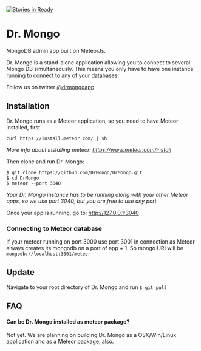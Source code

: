 [![Stories in Ready](https://badge.waffle.io/DrMongo/DrMongo.png?label=ready&title=Ready)](https://waffle.io/DrMongo/DrMongo)
# Dr. Mongo

MongoDB admin app built on MeteorJs.

Dr. Mongo is a stand-alone application allowing you to connect to several Mongo DB simultaneously. This means you only have to have one instance running to connect to any of your databases.

Follow us on twitter [@drmongoapp](https://twitter.com/drmongoapp)

## Installation

Dr. Mongo runs as a Meteor application, so you need to have Meteor installed, first.
```
curl https://install.meteor.com/ | sh
```
_More info about installing meteor: https://www.meteor.com/install_

Then clone and run Dr. Mongo:
```
$ git clone https://github.com/DrMongo/DrMongo.git
$ cd DrMongo
$ meteor --port 3040
```
_Your Dr. Mongo instance has to be running along with your other Meteor apps, so we use port 3040, but you are free to use any port._

Once your app is running, go to: http://127.0.0.1:3040


### Connecting to Meteor database
If your meteor running on port 3000 use port 3001 in connection as Meteor always creates its mongodb on a port of app + 1. 
So mongo URI will be `mongodb://localhost:3001/meteor`

## Update
Navigate to your root directory of Dr. Mongo and run `$ git pull`

## FAQ
#### Can be Dr. Mongo installed as meteor package?
Not yet. We are planning on building Dr. Mongo as a OSX/Win/Linux application and as a Meteor package, also.
